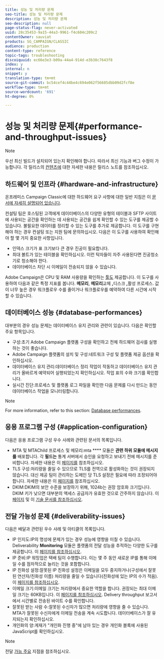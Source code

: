 ```yaml
---
title: 성능 및 처리량 문제
seo-title: 성능 및 처리량 문제
description: 성능 및 처리량 문제
seo-description: null
page-status-flag: never-activated
uuid: 28c35453-9a15-44a3-9961-f4c604c209c2
contentOwner: sauviat
products: SG_CAMPAIGN/CLASSIC
audience: production
content-type: reference
topic-tags: troubleshooting
discoiquuid: ec66e3e3-b09a-44a4-914d-e3b38c7643f8
index: y
internal: n
snippet: y
translation-type: tm+mt
source-git-commit: bc54cef4c44be4c694e062f56685dbb09d2fcf8e
workflow-type: tm+mt
source-wordcount: '691'
ht-degree: 0%

---
```



# 성능 및 처리량 문제{#performance-and-throughput-issues}

>[!NOTE]
>
>우선 최신 빌드가 설치되어 있는지 확인해야 합니다. 따라서 최신 기능과 버그 수정이 가능합니다. 각 릴리스의 [컨텐츠에](../../rn/using/latest-release.md) 대한 자세한 내용은 릴리스 노트를 참조하십시오.

## 하드웨어 및 인프라 {#hardware-and-infrastructure}

온프레미스 Campaign Classic에 대한 하드웨어 요구 사항에 대한 일반 지침은 이 [문서에 자세히 설명되어 있습니다](https://helpx.adobe.com/campaign/kb/hardware-sizing-guide.html).

컨설팅 팀은 호스팅된 고객에게 데이터베이스의 다양한 유형의 테이블과 SFTP 사이트에 사용되는 공간을 확인하는 데 사용되는 공간을 쉽게 확인할 수 있는 도구를 제공할 수 있습니다. 불필요한 데이터를 정리할 수 있는 도구를 추가로 제공합니다. 이 도구를 구현해야 하는 경우 컨설팅 또는 지원 팀에 문의하십시오. 다음은 이 도구를 사용하여 확인해야 할 몇 가지 중요한 사항입니다.

* 인덱스 크기가 표 크기보다 큰 경우 진공이 필요합니다.
* 최대 볼트가 있는 테이블을 확인하십시오. 이런 탁자들이 자주 사용된다면 진공청소기로 청소해야 한다.
* 데이터베이스 차단 시 이메일이 전송되지 않을 수 있습니다.

Adobe Campaign은 CPU 및 RAM 사용량을 확인하는 [툴도](../../production/using/monitoring-processes.md#manual-monitoring) 제공합니다. 이 도구를 사용하여 다음과 같은 특정 지표를 봅니다. **메모리**, **메모리**&#x200B;교체 **,**&#x200B;디스크 **,**&#x200B;활성 프로세스. 값이 너무 높은 경우 워크플로우 수를 줄이거나 워크플로우를 예약하여 다른 시간에 시작할 수 있습니다.

## 데이터베이스 성능 {#database-performances}

대부분의 경우 성능 문제는 데이터베이스 유지 관리와 관련이 있습니다. 다음은 확인할 주요 항목입니다.

* 구성:초기 Adobe Campaign 플랫폼 구성을 확인하고 전체 하드웨어 검사를 실행하는 것이 좋습니다.
* Adobe Campaign 플랫폼의 설치 및 구성:네트워크 구성 및 플랫폼 제공 옵션을 확인하십시오.
* 데이터베이스 유지 관리:데이터베이스 정리 작업이 작동하고 데이터베이스 유지 관리가 올바르게 예약되어 실행되었는지 확인하십시오. 작업 표의 수와 크기를 확인합니다.
* 실시간 진단:프로세스 및 플랫폼 로그 파일을 확인한 다음 문제를 다시 만드는 동안 데이터베이스 작업을 모니터링합니다.

>[!NOTE]
>
>For more information, refer to this section: [Database performances](../../production/using/database-performances.md).

## 응용 프로그램 구성 {#application-configuration}

다음은 응용 프로그램 구성 우수 사례와 관련된 문서의 목록입니다.

* MTA 및 MTAChild 프로세스 및 메모리:mta **** 모듈은 **관련 하위 모듈에 메시지를** 배포합니다. 각 **필드는** 통계 서버에서 승인을 요청하고 보내기 전에 메시지를 준비합니다. 자세한 내용은 이 [페이지를](../../installation/using/email-deliverability.md) 참조하십시오.
* TLS 구성:처리량을 줄일 수 있으므로 TLS를 전역으로 활성화하는 것이 권장되지 않습니다. 대신 제공 팀이 관리하는 도메인 당 TLS 설정은 필요에 따라 조정되어야 합니다. 자세한 내용은 이 [페이지를](../../installation/using/email-deliverability.md#mx-configuration) 참조하십시오.
* DKIM:DKIM의 보안 수준을 보장하기 위해, 1024b는 권장 암호화 크기입니다. DKIM 키가 낮으면 대부분의 액세스 공급자가 유효한 것으로 간주하지 않습니다. 이 [페이지](../../delivery/using/technical-recommendations.md#dkim) 및 이 [기술 문서를 참조하십시오](https://helpx.adobe.com/kr/campaign/kb/domain-name-delegation.html).

## 전달 가능성 문제 {#deliverability-issues}

다음은 배달과 관련된 우수 사례 및 아티클의 목록입니다.

* IP 인지도:IP의 명성에 문제가 있는 경우 성능에 영향을 미칠 수 있습니다. Deliverability **Monitoring** 모듈은 플랫폼의 전달 성능을 추적하는 다양한 도구를 제공합니다. 이 [페이지를 참조하십시오](../../delivery/using/monitoring-deliverability.md).
* IP 준비:IP 워밍업은 택배 팀이 수행합니다. 이는 몇 주 동안 새로운 IP를 통해 이메일 수를 점차적으로 늘리는 것을 포함합니다.
* IP 친화성 설정:잘못된 IP 친화성 설정은 이메일을 모두 중지하거나(구성에서 잘못된 연산자/친화성 이름) 처리량을 줄일 수 있습니다(친화성에 있는 IP의 수가 적음). 이 [페이지를 참조하십시오](../../installation/using/email-deliverability.md#list-of-ip-addresses-to-use).
* 이메일 크기:이메일 크기는 처리량에서 중요한 역할을 합니다. 권장되는 최대 이메일 크기는 60KB입니다. 이 [페이지를 참조하십시오](https://helpx.adobe.com/legal/product-descriptions/campaign.html). Delivery throughput [](../../reporting/using/global-reports.md#delivery-throughput) 보고서에서 시간별로 전송된 바이트 수를 확인합니다.
* 잘못된 받는 사람 수:잘못된 수신자가 많으면 처리량에 영향을 줄 수 있습니다. MTA가 잘못된 수신자에게 이메일 전송을 계속 시도합니다. 데이터베이스가 잘 유지되는지 확인하십시오.
* 개인화의 양:게재가 &quot;개인화 진행 중&quot;에 남아 있는 경우 개인화 블록에 사용된 JavaScript를 확인하십시오.

>[!NOTE]
>
>전달 [가능 주요](../../delivery/using/deliverability-key-points.md) 지점을 참조하십시오.

